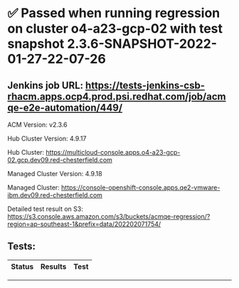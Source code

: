 # :white_check_mark: Passed when running regression on cluster o4-a23-gcp-02 with test snapshot 2.3.6-SNAPSHOT-2022-01-27-22-07-26 

## Jenkins job URL: https://tests-jenkins-csb-rhacm.apps.ocp4.prod.psi.redhat.com/job/acmqe-e2e-automation/449/


ACM Version: v2.3.6

Hub Cluster Version: 4.9.17

Hub Cluster: https://multicloud-console.apps.o4-a23-gcp-02.gcp.dev09.red-chesterfield.com

Managed Cluster Version: 4.9.18

Managed Cluster: https://console-openshift-console.apps.qe2-vmware-ibm.dev09.red-chesterfield.com

Detailed test result on S3: https://s3.console.aws.amazon.com/s3/buckets/acmqe-regression/?region=ap-southeast-1&prefix=data/202202071754/

## Tests:

|Status|Results|Test|
|---|---|---|


---

